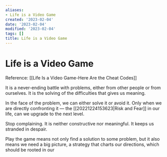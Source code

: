 ```yaml
---
aliases:
- Life is a Video Game
created: '2023-02-04'
date: '2023-02-04'
modified: '2023-02-04'
tags: []
title: Life is a Video Game
---
```


# Life is a Video Game

Reference: [[Life Is a Video Game-Here Are the Cheat Codes]]

It is a never-ending battle with problems, either from other people or from ourselves. It is the solving of the difficulties that gives us meaning.

In the face of the problem, we can either solve it or avoid it. Only when we are directly confronting it — the [[20221224153623|Risk and Fear]] in our life, can we upgrade to the next level.

Stop complaining. It is neither constructive nor meaningful. It keeps us stranded in despair.

Play the game means not only find a solution to some problem, but it also means we need a big picture, a strategy that charts our directions, which should be rooted in our